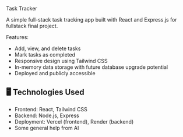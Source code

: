 Task Tracker

A simple full-stack task tracking app built with React and Express.js for fullstack final project.

Features:

- Add, view, and delete tasks
- Mark tasks as completed
- Responsive design using Tailwind CSS
- In-memory data storage with future database upgrade potential
- Deployed and publicly accessible

## 🖥️ Technologies Used

- Frontend: React, Tailwind CSS
- Backend: Node.js, Express
- Deployment: Vercel (frontend), Render (backend)
- Some general help from AI

